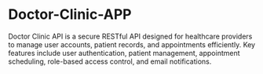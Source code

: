 # Doctor-Clinic-APP
Doctor Clinic API is a secure RESTful API designed for healthcare providers to manage user accounts, patient records, and appointments efficiently. Key features include user authentication, patient management, appointment scheduling, role-based access control, and email notifications.
